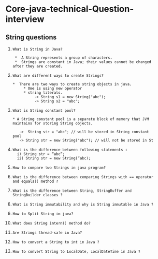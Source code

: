 # Core-java-technical-Question-interview

## String questions

1.     What is String in Java?
      
        *  A String represents a group of characters.
        *  Strings are constant in Java; their values cannot be changed after they are created.
      
2.     What are different ways to create Strings?

       *  There are two ways to create string objects in java. 
            * One is using new operator 
            * string literals. 
                 -> String s1 = new String("abc");
                 -> String s2 = "abc";

3.     What is String constant pool?
          
       * A String constant pool is a separate block of memory that JVM maintains for storing String objects.
         
          ->  String str = "abc"; // will be stored in String constant pool
          -> String str = new String("abc"); // will not be stored in St


4.     What is the difference between following statements :
         i) String str = “abc”;
         ii) String str = new String(“abc);
5.     How to compare two Strings in java program?
6.     What is the difference between comparing Strings with == operator and equals() method ?
7.     What is the difference between String, StringBuffer and StringBuilder classes ?
8.     What is String immutability and why is String immutable in Java ?
9.     How to Split String in java?
10.     What does String intern() method do?
11.     Are Strings thread-safe in Java?
12.     How to convert a String to int in Java ?
13.     How to convert String to LocalDate, LocalDateTime in Java ?
